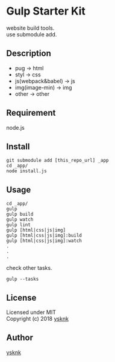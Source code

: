 Gulp Starter Kit
====

website build tools.  
use submodule add.  

## Description

* pug -> html
* styl -> css
* js(webpack&babel) -> js
* img(image-min) -> img
* other -> other

## Requirement

node.js

## Install

    git submodule add [this_repo_url] _app
    cd _app/
    node install.js

## Usage

    cd _app/
    gulp
    gulp build
    gulp watch
    gulp lint
    gulp [html|css|js|img]
    gulp [html|css|js|img]:build
    gulp [html|css|js|img]:watch
    .
    .
    .

check other tasks.

    gulp --tasks

## License

Licensed under MIT  
Copyright (c) 2018 [ysknk](https://github.com/ysknk)  

## Author

[ysknk](https://github.com/ysknk)


